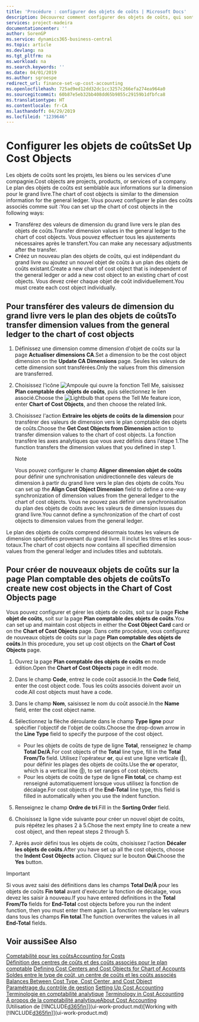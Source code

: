```yaml
---
title: 'Procédure : configurer des objets de coûts | Microsoft Docs'
description: Découvrez comment configurer des objets de coûts, qui sont similaires aux dimensions pour le grand livre.
services: project-madeira
documentationcenter: ''
author: SorenGP
ms.service: dynamics365-business-central
ms.topic: article
ms.devlang: na
ms.tgt_pltfrm: na
ms.workload: na
ms.search.keywords: ''
ms.date: 04/01/2019
ms.author: sgroespe
redirect_url: finance-set-up-cost-accounting
ms.openlocfilehash: 725ad9ed12dd32dc1cc3257c266efa274ea964a0
ms.sourcegitcommit: 60b87e5eb32bb408dd65b9855c29159b1dfbfca8
ms.translationtype: HT
ms.contentlocale: fr-CA
ms.lasthandoff: 04/29/2019
ms.locfileid: "1239646"
---
```

# <a name="set-up-cost-objects"></a><span data-ttu-id="63072-103">Configurer les objets de coûts</span><span class="sxs-lookup"><span data-stu-id="63072-103">Set Up Cost Objects</span></span>
<span data-ttu-id="63072-104">Les objets de coûts sont les projets, les biens ou les services d'une compagnie.</span><span class="sxs-lookup"><span data-stu-id="63072-104">Cost objects are projects, products, or services of a company.</span></span> <span data-ttu-id="63072-105">Le plan des objets de coûts est semblable aux informations sur la dimension pour le grand livre.</span><span class="sxs-lookup"><span data-stu-id="63072-105">The chart of cost objects is similar to the dimension information for the general ledger.</span></span> <span data-ttu-id="63072-106">Vous pouvez configurer le plan des coûts associés comme suit :</span><span class="sxs-lookup"><span data-stu-id="63072-106">You can set up the chart of cost objects in the following ways:</span></span>  

* <span data-ttu-id="63072-107">Transférez des valeurs de dimension du grand livre vers le plan des objets de coûts.</span><span class="sxs-lookup"><span data-stu-id="63072-107">Transfer dimension values in the general ledger to the chart of cost objects.</span></span> <span data-ttu-id="63072-108">Vous pouvez effectuer tous les ajustements nécessaires après le transfert.</span><span class="sxs-lookup"><span data-stu-id="63072-108">You can make any necessary adjustments after the transfer.</span></span>  
* <span data-ttu-id="63072-109">Créez un nouveau plan des objets de coûts, qui est indépendant du grand livre ou ajoutez un nouvel objet de coûts à un plan des objets de coûts existant.</span><span class="sxs-lookup"><span data-stu-id="63072-109">Create a new chart of cost object that is independent of the general ledger or add a new cost object to an existing chart of cost objects.</span></span> <span data-ttu-id="63072-110">Vous devez créer chaque objet de coût individuellement.</span><span class="sxs-lookup"><span data-stu-id="63072-110">You must create each cost object individually.</span></span>  

## <a name="to-transfer-dimension-values-from-the-general-ledger-to-the-chart-of-cost-objects"></a><span data-ttu-id="63072-111">Pour transférer des valeurs de dimension du grand livre vers le plan des objets de coûts</span><span class="sxs-lookup"><span data-stu-id="63072-111">To transfer dimension values from the general ledger to the chart of cost objects</span></span>  
1.  <span data-ttu-id="63072-112">Définissez une dimension comme dimension d'objet de coûts sur la page **Actualiser dimensions CA**.</span><span class="sxs-lookup"><span data-stu-id="63072-112">Set a dimension to be the cost object dimension on the **Update CA Dimensions** page.</span></span> <span data-ttu-id="63072-113">Seules les valeurs de cette dimension sont transférées.</span><span class="sxs-lookup"><span data-stu-id="63072-113">Only the values from this dimension are transferred.</span></span>  
2.  <span data-ttu-id="63072-114">Choisissez l'icône ![Ampoule qui ouvre la fonction Tell Me](media/ui-search/search_small.png "Dites-moi ce que vous voulez faire"), saisissez **Plan comptable des objets de coûts**, puis sélectionnez le lien associé.</span><span class="sxs-lookup"><span data-stu-id="63072-114">Choose the ![Lightbulb that opens the Tell Me feature](media/ui-search/search_small.png "Tell me what you want to do") icon, enter **Chart of Cost Objects**, and then choose the related link.</span></span>  
3.  <span data-ttu-id="63072-115">Choisissez l'action **Extraire les objets de coûts de la dimension** pour transférer des valeurs de dimension vers le plan comptable des objets de coûts.</span><span class="sxs-lookup"><span data-stu-id="63072-115">Choose the **Get Cost Objects from Dimension** action to transfer dimension values to the chart of cost objects.</span></span> <span data-ttu-id="63072-116">La fonction transfère les axes analytiques que vous avez définis dans l'étape 1.</span><span class="sxs-lookup"><span data-stu-id="63072-116">The function transfers the dimension values that you defined in step 1.</span></span>  

    > [!NOTE]  
    >  <span data-ttu-id="63072-117">Vous pouvez configurer le champ **Aligner dimension objet de coûts** pour définir une synchronisation unidirectionnelle des valeurs de dimension à partir du grand livre vers le plan des objets de coûts.</span><span class="sxs-lookup"><span data-stu-id="63072-117">You can set up the **Align Cost Object Dimension**  field to define a one-way synchronization of dimension values from the general ledger to the chart of cost objects.</span></span> <span data-ttu-id="63072-118">Vous ne pouvez pas définir une synchronisation du plan des objets de coûts avec les valeurs de dimension issues du grand livre.</span><span class="sxs-lookup"><span data-stu-id="63072-118">You cannot define a synchronization of the chart of cost objects to dimension values from the general ledger.</span></span>  

<span data-ttu-id="63072-119">Le plan des objets de coûts comprend désormais toutes les valeurs de dimension spécifiées provenant du grand livre. Il inclut les titres et les sous-totaux.</span><span class="sxs-lookup"><span data-stu-id="63072-119">The chart of cost objects now contains all specified dimension values from the general ledger and includes titles and subtotals.</span></span>  

## <a name="to-create-new-cost-objects-in-the-chart-of-cost-objects-page"></a><span data-ttu-id="63072-120">Pour créer de nouveaux objets de coûts sur la page Plan comptable des objets de coûts</span><span class="sxs-lookup"><span data-stu-id="63072-120">To create new cost objects in the Chart of Cost Objects page</span></span>  
<span data-ttu-id="63072-121">Vous pouvez configurer et gérer les objets de coûts, soit sur la page **Fiche objet de coûts**, soit sur la page **Plan comptable des objets de coûts**.</span><span class="sxs-lookup"><span data-stu-id="63072-121">You can set up and maintain cost objects in either the **Cost Object Card** card or on the **Chart of Cost Objects** page.</span></span> <span data-ttu-id="63072-122">Dans cette procédure, vous configurez de nouveaux objets de coûts sur la page **Plan comptable des objets de coûts**.</span><span class="sxs-lookup"><span data-stu-id="63072-122">In this procedure, you set up cost objects on the **Chart of Cost Objects** page.</span></span>  

1.  <span data-ttu-id="63072-123">Ouvrez la page **Plan comptable des objets de coûts** en mode édition.</span><span class="sxs-lookup"><span data-stu-id="63072-123">Open the **Chart of Cost Objects** page in edit mode.</span></span>  
2.  <span data-ttu-id="63072-124">Dans le champ **Code**, entrez le code coût associé.</span><span class="sxs-lookup"><span data-stu-id="63072-124">In the **Code** field, enter the cost object code.</span></span> <span data-ttu-id="63072-125">Tous les coûts associés doivent avoir un code.</span><span class="sxs-lookup"><span data-stu-id="63072-125">All cost objects must have a code.</span></span>  
3.  <span data-ttu-id="63072-126">Dans le champ **Nom**, saisissez le nom du coût associé.</span><span class="sxs-lookup"><span data-stu-id="63072-126">In the **Name** field, enter the cost object name.</span></span>  
4.  <span data-ttu-id="63072-127">Sélectionnez la flèche déroulante dans le champ **Type ligne** pour spécifier l'objectif de l'objet de coûts.</span><span class="sxs-lookup"><span data-stu-id="63072-127">Choose the drop-down arrow in the **Line Type** field to specify the purpose of the cost object.</span></span>  

    * <span data-ttu-id="63072-128">Pour les objets de coûts de type de ligne **Total**, renseignez le champ **Total De/À**.</span><span class="sxs-lookup"><span data-stu-id="63072-128">For cost objects of the **Total** line type, fill in the **Total From/To** field.</span></span> <span data-ttu-id="63072-129">Utilisez l'opérateur **or**, qui est une ligne verticale (**&#124;**), pour définir les plages des objets de coûts.</span><span class="sxs-lookup"><span data-stu-id="63072-129">Use the **or** operator, which is a vertical line (**&#124;**), to set ranges of cost objects.</span></span>  
    * <span data-ttu-id="63072-130">Pour les objets de coûts de type de ligne **Fin total**, ce champ est renseigné automatiquement lorsque vous utilisez la fonction de décalage.</span><span class="sxs-lookup"><span data-stu-id="63072-130">For cost objects of the **End-Total** line type, this field is filled in automatically when you use  the indent function.</span></span>  
5.  <span data-ttu-id="63072-131">Renseignez le champ **Ordre de tri**.</span><span class="sxs-lookup"><span data-stu-id="63072-131">Fill in the **Sorting Order** field.</span></span>  
6.  <span data-ttu-id="63072-132">Choisissez la ligne vide suivante pour créer un nouvel objet de coûts, puis répétez les phases 2 à 5.</span><span class="sxs-lookup"><span data-stu-id="63072-132">Chose the next empty line to create a new cost object, and then repeat steps 2 through 5.</span></span>  
7.  <span data-ttu-id="63072-133">Après avoir défini tous les objets de coûts, choisissez l'action **Décaler les objets de coûts**.</span><span class="sxs-lookup"><span data-stu-id="63072-133">After you have set up all the cost objects, choose the **Indent Cost Objects** action.</span></span> <span data-ttu-id="63072-134">Cliquez sur le bouton **Oui**.</span><span class="sxs-lookup"><span data-stu-id="63072-134">Choose the **Yes** button.</span></span>  

> [!IMPORTANT]  
>  <span data-ttu-id="63072-135">Si vous avez saisi des définitions dans les champs **Total De/À** pour les objets de coûts **Fin total** avant d'exécuter la fonction de décalage, vous devez les saisir à nouveau.</span><span class="sxs-lookup"><span data-stu-id="63072-135">If you have entered definitions in the **Total From/To** fields for **End-Total** cost objects before you run the indent function, then you must enter them again.</span></span> <span data-ttu-id="63072-136">La fonction remplace les valeurs dans tous les champs **Fin total**.</span><span class="sxs-lookup"><span data-stu-id="63072-136">The function overwrites the values in all **End-Total** fields.</span></span>  

## <a name="see-also"></a><span data-ttu-id="63072-137">Voir aussi</span><span class="sxs-lookup"><span data-stu-id="63072-137">See Also</span></span>  
[<span data-ttu-id="63072-138">Comptabilité pour les coûts</span><span class="sxs-lookup"><span data-stu-id="63072-138">Accounting for Costs</span></span>](finance-manage-cost-accounting.md)  
<span data-ttu-id="63072-139">[Définition des centres de coûts et des coûts associés pour le plan comptable](finance-defining-cost-centers-and-cost-objects-for-chart-of-accounts.md) </span><span class="sxs-lookup"><span data-stu-id="63072-139">[Defining Cost Centers and Cost Objects for Chart of Accounts](finance-defining-cost-centers-and-cost-objects-for-chart-of-accounts.md) </span></span>  
<span data-ttu-id="63072-140">[Soldes entre le type de coût, un centre de coûts et les coûts associés](finance-balances-between-cost-type-cost-center-and-cost-object.md) </span><span class="sxs-lookup"><span data-stu-id="63072-140">[Balances Between Cost Type, Cost Center, and Cost Object](finance-balances-between-cost-type-cost-center-and-cost-object.md) </span></span>  
<span data-ttu-id="63072-141">[Paramétrage du contrôle de gestion](finance-set-up-cost-accounting.md) </span><span class="sxs-lookup"><span data-stu-id="63072-141">[Setting Up Cost Accounting](finance-set-up-cost-accounting.md) </span></span>  
<span data-ttu-id="63072-142">[Terminologie en comptabilité analytique](finance-terminology-in-cost-accounting.md) </span><span class="sxs-lookup"><span data-stu-id="63072-142">[Terminology in Cost Accounting](finance-terminology-in-cost-accounting.md) </span></span>  
[<span data-ttu-id="63072-143">À propos de la comptabilité analytique</span><span class="sxs-lookup"><span data-stu-id="63072-143">About Cost Accounting</span></span>](finance-about-cost-accounting.md)  
<span data-ttu-id="63072-144">[Utilisation de [!INCLUDE[d365fin](includes/d365fin_md.md)]](ui-work-product.md)</span><span class="sxs-lookup"><span data-stu-id="63072-144">[Working with [!INCLUDE[d365fin](includes/d365fin_md.md)]](ui-work-product.md)</span></span>

